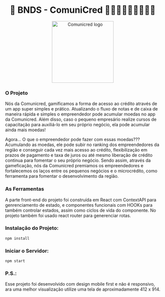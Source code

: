 <div align="center">
    <h1> 🏦 BNDS - ComuniCred 👩🏽‍🔧🧑🏽‍🌾👩🏽‍🏫 </h1>
    <img alt="Comunicred logo" src="" width="200px" />   
</div>


### O Projeto
Nós da Comunicred, gamificamos a forma de acesso ao crédito através de um app super simples e prático. Atualizando o fluxo de notas e de caixa de maneira rápida e simples o empreendedor pode acumular moedas no app da Comunicred. Além disso, caso o pequeno empresário realize cursos de capacitação para auxiliá-lo em seu próprio negócio, ela pode acumular ainda mais moedas!

Agora... O que o empreendedor pode fazer com essas moedas???
Acumulando as moedas, ele pode subir no ranking dos empreendedores da região e conseguir cada vez mais acesso ao crédito, flexibilização em prazos de pagamento e taxa de juros ou até mesmo liberação de crédito continua para fomentar o seu próprio negócio. Sendo assim, através da gameficação, nós da Comunicred premiamos os empreendedores e fortalecemos os laços entre os pequenos negócios e o microcrédito, como ferramenta para fomentar o desenvolvimento da região.
### As Ferramentas

A parte front-end do projeto foi construída em React com ContextAPI para genrenciamento de estado, e componentes funcionais com HOOKs para também controlar estados, assim como ciclos de vida do componente. No projeto também foi usado react router para generenciar rotas.


### Instalação do Projeto:

```
npm install
```
### Iniciar o Servidor:

```
npm start
```

### P.S.:
Esse projeto foi desenvolvido com design mobile first e não é responsivo, ara uma melhor visualização utilize uma tela de aproximadamente 412 x 914.